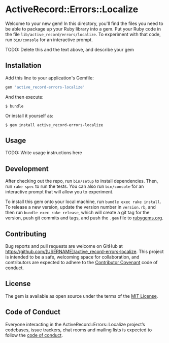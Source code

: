 # ActiveRecord::Errors::Localize

Welcome to your new gem! In this directory, you'll find the files you need to be able to package up your Ruby library into a gem. Put your Ruby code in the file `lib/active_record/errors/localize`. To experiment with that code, run `bin/console` for an interactive prompt.

TODO: Delete this and the text above, and describe your gem

## Installation

Add this line to your application's Gemfile:

```ruby
gem 'active_record-errors-localize'
```

And then execute:

    $ bundle

Or install it yourself as:

    $ gem install active_record-errors-localize

## Usage

TODO: Write usage instructions here

## Development

After checking out the repo, run `bin/setup` to install dependencies. Then, run `rake spec` to run the tests. You can also run `bin/console` for an interactive prompt that will allow you to experiment.

To install this gem onto your local machine, run `bundle exec rake install`. To release a new version, update the version number in `version.rb`, and then run `bundle exec rake release`, which will create a git tag for the version, push git commits and tags, and push the `.gem` file to [rubygems.org](https://rubygems.org).

## Contributing

Bug reports and pull requests are welcome on GitHub at https://github.com/[USERNAME]/active_record-errors-localize. This project is intended to be a safe, welcoming space for collaboration, and contributors are expected to adhere to the [Contributor Covenant](http://contributor-covenant.org) code of conduct.

## License

The gem is available as open source under the terms of the [MIT License](https://opensource.org/licenses/MIT).

## Code of Conduct

Everyone interacting in the ActiveRecord::Errors::Localize project’s codebases, issue trackers, chat rooms and mailing lists is expected to follow the [code of conduct](https://github.com/[USERNAME]/active_record-errors-localize/blob/master/CODE_OF_CONDUCT.md).
